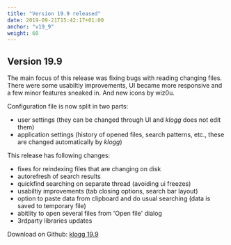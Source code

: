 ```yaml
---
title: "Version 19.9 released"
date: 2019-09-21T15:42:17+01:00
anchor: "v19_9"
weight: 60
---
```


## Version 19.9

The main focus of this release was fixing bugs with reading changing files.
There were some usabiltiy improvements, UI became more responsive
and a few minor features sneaked in. And new icons by wiz0u.

Configuration file is now split in two parts:

 - user settings (they can be changed through UI and _klogg_ does not edit them)
 - application settings (history of opened files, search patterns, etc.,
 these are changed automatically by _klogg_)

This release has following changes:

 - fixes for reindexing files that are changing on disk
 - autorefresh of search results
 - quickfind searching on separate thread (avoiding ui freezes)
 - usabiltiy improvements (tab closing options, search bar layout)
 - option to paste data from clipboard and do usual searching (data is saved to temporary file)
 - abitlity to open several files from 'Open file' dialog
 - 3rdparty libraries updates


Download on Github: [klogg 19.9](https://github.com/brangr/klogg/releases/tag/v19.9)


